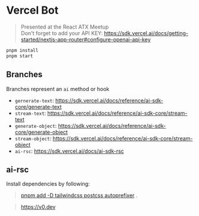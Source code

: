 # Vercel Bot

> Presented at the React ATX Meetup  
> Don't forget to add your API KEY: https://sdk.vercel.ai/docs/getting-started/nextjs-app-router#configure-openai-api-key

```bash
pnpm install
pnpm start
```

## Branches

Branches represent an `ai` method or hook

* `gernerate-text`: https://sdk.vercel.ai/docs/reference/ai-sdk-core/generate-text
* `stream-text`: https://sdk.vercel.ai/docs/reference/ai-sdk-core/stream-text
* `generate-object`: https://sdk.vercel.ai/docs/reference/ai-sdk-core/generate-object
* `stream-object`: https://sdk.vercel.ai/docs/reference/ai-sdk-core/stream-object
* `ai-rsc`: https://sdk.vercel.ai/docs/ai-sdk-rsc

## ai-rsc

Install dependencies by following:

> [pnpm add -D tailwindcss postcss autoprefixer](https://tailwindcss.com/docs/guides/nextjs) .

> https://v0.dev
